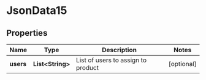 
# JsonData15

## Properties
Name | Type | Description | Notes
------------ | ------------- | ------------- | -------------
**users** | **List&lt;String&gt;** | List of users to assign to product |  [optional]



